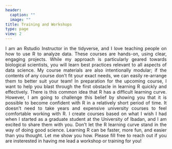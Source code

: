 ```yaml
---
header:
  caption: ""
  image: ""
title: Training and Workshops
type: page
view: 2
---
```


<style>
body{
text-align: justify}
</style>
I am an Rstudio Instructor in the tidyverse, and I love teaching people on how to use R to analyze data. These courses are hands-on, using clear, engaging projects. While my approach is particularly geared towards biological scientists, you will learn best practices relevant to all aspects of data science. My course materials are also intentionally modular; if the contents of any course don't fit your exact needs, we can easily re-arrange them to better suit your team! In preparation for the upcoming course, I want to help you blast through the first obstacle in learning R quickly and effectively. There is this common idea that R has a difficult learning curve. However, I am going to challenge this belief by showing you that it is possible to become confident with R in a relatively short period of time. It doesn't need to take years and expensive university courses to feel comfortable working with R. I create courses based on what I wish I had when I started as a graduate student at the University of Ibadan, and I am excited to share them with you. Don't let the R learning curve stand in the way of doing good science. Learning R can be faster, more fun, and easier than you thought. Let me show you how. Please fill free to reach out if you are insterested in having me lead a workshop or training for you!

